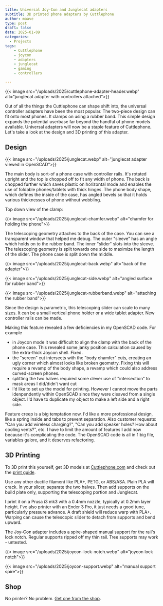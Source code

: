 ```yaml
---
title: Universal Joy-Con and Junglecat adapters
subtitle: 3D printed phone adapters by Cuttlephone
author: maave
type: post
draft: false
date: 2025-01-09
categories:
  - Projects
tags:
    - Cuttlephone
    - joycon
    - adapters
    - junglecat
    - gaming
    - controllers

---
```


{{< image src="/uploads/2025/cuttlephone-adapter-header.webp" alt="junglecat adapter with controllers attached">}}

Out of all the things the Cuttlephone can shape shift into, the universal controller adapters have been the most popular. The two-piece design can fit onto most phones. It clamps on using a rubber band. This simple design expands the potential userbase far beyond the handful of phone models available. Universal adapters will now be a staple feature of Cuttlephone. Let's take a look at the design and 3D printing of this adapter.

<!--more-->

## Design

{{< image src="/uploads/2025/junglecat.webp" alt="junglecat adapter viewed in OpenSCAD">}}

The main body is sort-of a phone case with controller rails. It's rotated upright and the top is chopped off to fit any width of phone. The back is chopped further which saves plastic on horizontal mode and enables the use of foldable phones/tablets with thick hinges. The phone body shape, which defines the inside of the case, has angled bevels so that it holds various thicknesses of phone without wobbling.

Top down view of the clamp:

{{< image src="/uploads/2025/junglecat-chamfer.webp" alt="chamfer for holding the phone">}}

The telescoping geometry attaches to the back of the case. You can see a transparent window that helped me debug. The outer "sleeve" has an angle which holds on to the rubber band. The inner "slider" slots into the sleeve. The telescoping geometry is split towards one side to maximize the length of the slider. The phone case is split down the middle.

{{< image src="/uploads/2025/junglecat-back.webp" alt="back of the adapter">}}

{{< image src="/uploads/2025/junglecat-side.webp" alt="angled surface for rubber band">}}

{{< image src="/uploads/2025/junglecat-rubberband.webp" alt="attaching the rubber band">}}

Since the design is parametric, this telescoping slider can scale to many sizes. It can be a small vertical phone holder or a wide tablet adapter. New controller rails can be made.

Making this feature revealed a few deficiencies in my OpenSCAD code. For example
- in Joycon mode it was difficult to align the clamp with the back of the phone case. This revealed some janky position calculation caused by the extra-thick Joycon shell. Fixed.
- the "screen" cut intersects with the "body chamfer" cuts, creating an ugly corner which almost looks like broken geometry. Fixing this will require a revamp of the body shape, a revamp which could also address curved-screen phones.
- splitting the two halves required some clever use of "intersection" to mask areas I did/didn't want cut
- I'd like to set up the model for printing. However I cannot move the parts idenpendently within OpenSCAD since they were cleaved from a single object. I'd have to duplicate my object to make a left side and a right side.

Feature creep is a big temptation now. I'd like a more professional design, like a spring inside and tabs to prevent separation. Also customer requests: "Can you add wireless charging?", "Can you add speaker holes? How about cooling vents?", etc. I have to limit the amount of features I add now because it's complicating the code. The OpenSCAD code is all in 1 big file, variables galore, and it deserves refactoring.

## 3D Printing

To 3D print this yourself, get 3D models at [Cuttlephone.com](https://cuttlephone.com/models/featured-models/) and check out the [print guide](https://cuttlephone.com/guides/print-guide/). 

Use any other ductile filament like PLA+, PETG, or ABS/ASA. Plain PLA will crack. In your slicer, separate the two halves. Then add supports on the build plate only, supporting the telescoping portion and Junglecat. 

I print it on a Prusa i3 mk3 with a 0.4mm nozzle, typically at 0.2mm layer height. I've also printer with an Ender 3 Pro, it just needs a good tune, particularly pressure advance. A draft shield will reduce warp with PLA+. Warping can cause the telescopic slider to detach from supports and bend upward.

The Joy-Con adapter includes a spire-shaped manual support for the rail's lock notch. Regular supports ripped off my thin rail. Tree supports may work - untested.

{{< image src="/uploads/2025/joycon-lock-notch.webp" alt="joycon lock notch">}}

{{< image src="/uploads/2025/joycon-support.webp" alt="manual support spire">}}

## Shop

No printer? No problem. [Get one from the shop](https://shop.silocitylabs.com/collections/3d-prints/cuttlephone).


